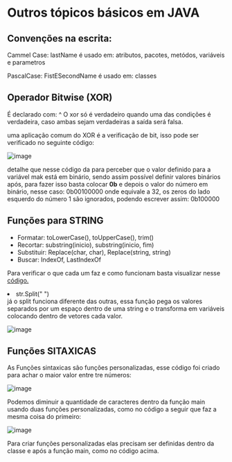 # Outros tópicos básicos em JAVA

## Convenções na escrita:
Cammel Case: lastName
é usado em: atributos, pacotes, metódos, variáveis e parametros 

PascalCase: FistESecondName
é usado em: classes

## Operador Bitwise (XOR)
É declarado com: ^
O xor só é verdadeiro quando uma das condições é verdadeira, caso ambas sejam verdadeiras a saída será falsa.

uma aplicação comum do XOR é a verificação de bit, isso pode ser verificado no seguinte código:

![image](https://user-images.githubusercontent.com/108848546/202769115-a3853904-df52-4aa3-8af8-d8e590275af5.png)

detalhe que nesse código da para perceber que o valor definido para a variável mak está em binário, sendo assim possível definir valores binários após, para fazer isso basta colocar <b>0b</b> e depois o valor do número em binário, nesse caso: 0b00100000 onde equivale a 32, os zeros do lado esquerdo do número 1 são ignorados, podendo escrever assim: 0b100000


## Funções para STRING

<body>
<ul>
<li>Formatar: toLowerCase(), toUpperCase(), trim()</li>
<li>Recortar: substring(inicio), substring(inicio, fim)</li>
<li>Substituir: Replace(char, char), Replace(string, string)</li>
<li>Buscar: IndexOf, LastIndexOf</li>
</ul>
</body>

Para verificar o que cada um faz e como funcionam basta visualizar nesse <a href="https://github.com/guikonzen1/JAVA/blob/main/StringFunctionEX.java">código.</a> 

<li>str.Split(" ")</li> já o split funciona diferente das outras, essa função pega os valores separados por um espaço dentro de uma string e o transforma em variáveis colocando dentro de vetores cada valor.

![image](https://user-images.githubusercontent.com/108848546/202773774-8ba7e344-e33b-42a4-be10-186d3176f551.png)

## Funções SITAXICAS

As Funções sintaxicas são funções personalizadas, esse código foi criado para achar o maior valor entre tre números:

![image](https://user-images.githubusercontent.com/108848546/206006251-4c39e82d-9db5-4777-ac17-1489f2395ba8.png)

Podemos diminuir a quantidade de caracteres dentro da função main usando duas funções personalizadas, como no código a seguir que faz a mesma coisa do primeiro:

![image](https://user-images.githubusercontent.com/108848546/206004507-aa943645-cbc7-4568-bb7a-b51b37a54594.png)

Para criar funções personalizadas elas precisam ser definidas dentro da classe e após a função main, como no código acima.
